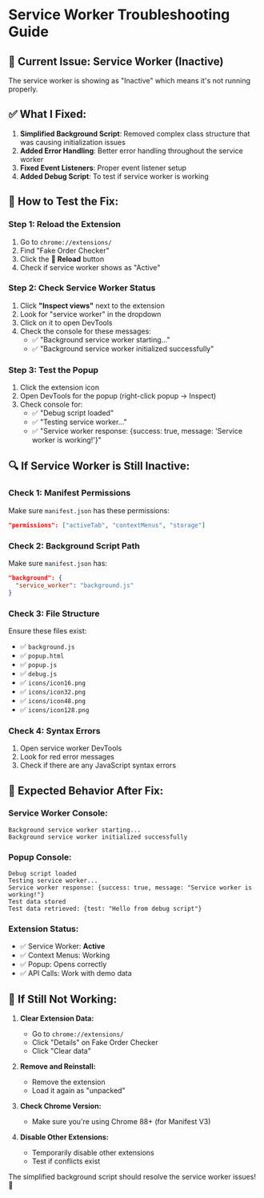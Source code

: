 # Service Worker Troubleshooting Guide

## 🔧 **Current Issue: Service Worker (Inactive)**

The service worker is showing as "Inactive" which means it's not running properly.

## ✅ **What I Fixed:**

1. **Simplified Background Script**: Removed complex class structure that was causing initialization issues
2. **Added Error Handling**: Better error handling throughout the service worker
3. **Fixed Event Listeners**: Proper event listener setup
4. **Added Debug Script**: To test if service worker is working

## 🚀 **How to Test the Fix:**

### **Step 1: Reload the Extension**

1. Go to `chrome://extensions/`
2. Find "Fake Order Checker"
3. Click the **🔄 Reload** button
4. Check if service worker shows as "Active"

### **Step 2: Check Service Worker Status**

1. Click **"Inspect views"** next to the extension
2. Look for "service worker" in the dropdown
3. Click on it to open DevTools
4. Check the console for these messages:
   - ✅ "Background service worker starting..."
   - ✅ "Background service worker initialized successfully"

### **Step 3: Test the Popup**

1. Click the extension icon
2. Open DevTools for the popup (right-click popup → Inspect)
3. Check console for:
   - ✅ "Debug script loaded"
   - ✅ "Testing service worker..."
   - ✅ "Service worker response: {success: true, message: 'Service worker is working!'}"

## 🔍 **If Service Worker is Still Inactive:**

### **Check 1: Manifest Permissions**

Make sure `manifest.json` has these permissions:

```json
"permissions": ["activeTab", "contextMenus", "storage"]
```

### **Check 2: Background Script Path**

Make sure `manifest.json` has:

```json
"background": {
  "service_worker": "background.js"
}
```

### **Check 3: File Structure**

Ensure these files exist:

- ✅ `background.js`
- ✅ `popup.html`
- ✅ `popup.js`
- ✅ `debug.js`
- ✅ `icons/icon16.png`
- ✅ `icons/icon32.png`
- ✅ `icons/icon48.png`
- ✅ `icons/icon128.png`

### **Check 4: Syntax Errors**

1. Open service worker DevTools
2. Look for red error messages
3. Check if there are any JavaScript syntax errors

## 🎯 **Expected Behavior After Fix:**

### **Service Worker Console:**

```
Background service worker starting...
Background service worker initialized successfully
```

### **Popup Console:**

```
Debug script loaded
Testing service worker...
Service worker response: {success: true, message: "Service worker is working!"}
Test data stored
Test data retrieved: {test: "Hello from debug script"}
```

### **Extension Status:**

- ✅ Service Worker: **Active**
- ✅ Context Menus: Working
- ✅ Popup: Opens correctly
- ✅ API Calls: Work with demo data

## 🚨 **If Still Not Working:**

1. **Clear Extension Data:**

   - Go to `chrome://extensions/`
   - Click "Details" on Fake Order Checker
   - Click "Clear data"

2. **Remove and Reinstall:**

   - Remove the extension
   - Load it again as "unpacked"

3. **Check Chrome Version:**

   - Make sure you're using Chrome 88+ (for Manifest V3)

4. **Disable Other Extensions:**
   - Temporarily disable other extensions
   - Test if conflicts exist

The simplified background script should resolve the service worker issues! 🎉
